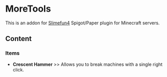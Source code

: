 # MoreTools
This is an addon for [Slimefun4](https://github.com/TheBusyBiscuit/Slimefun4) Spigot/Paper plugin for Minecraft servers.

## Content
### Items
* <b>Crescent Hammer</b> >> Allows you to break machines with a single right click.

